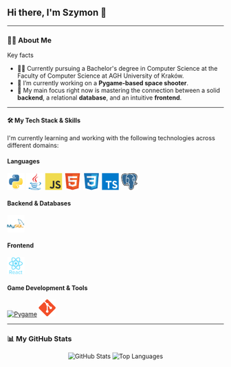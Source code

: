 ## Hi there, I'm Szymon 👋

---

### 👨‍💻 About Me

Key facts
- 👨‍🎓 Currently pursuing a Bachelor's degree in Computer Science at the Faculty of Computer Science at AGH University of Kraków.
- 🔭 I’m currently working on a **Pygame-based space shooter**.
- 🌱 My main focus right now is mastering the connection between a solid **backend**, a relational **database**, and an intuitive **frontend**.

---

#### 🛠️ My Tech Stack & Skills

I'm currently learning and working with the following technologies across different domains:

#### Languages
<p align="left">
  <a href="https://www.python.org" target="_blank" rel="noreferrer"><img src="https://raw.githubusercontent.com/devicons/devicon/master/icons/python/python-original.svg" alt="Python" width="40" height="40"/></a>
  <a href="https://www.java.com" target="_blank" rel="noreferrer"><img src="https://raw.githubusercontent.com/devicons/devicon/master/icons/java/java-original.svg" alt="Java" width="40" height="40"/></a>
  <a href="https://developer.mozilla.org/en-US/docs/Web/JavaScript" target="_blank" rel="noreferrer"><img src="https://raw.githubusercontent.com/devicons/devicon/master/icons/javascript/javascript-original.svg" alt="JavaScript" width="40" height="40"/></a>
  <a href="https://www.w3.org/html/" target="_blank" rel="noreferrer"><img src="https://raw.githubusercontent.com/devicons/devicon/master/icons/html5/html5-original.svg" alt="HTML5" width="40" height="40"/></a>
  <a href="https://www.w3.org/css/" target="_blank" rel="noreferrer"><img src="https://raw.githubusercontent.com/devicons/devicon/master/icons/css3/css3-original.svg" alt="CSS3" width="40" height="40"/></a>
  <a href="https://www.typescriptlang.org/" target="_blank" rel="noreferrer"><img src="https://raw.githubusercontent.com/devicons/devicon/master/icons/typescript/typescript-original.svg" alt="TypeScript" width="40" height="40"/></a>
  <a href="https://www.postgresql.org" target="_blank" rel="noreferrer"><img src="https://raw.githubusercontent.com/devicons/devicon/master/icons/postgresql/postgresql-original.svg" alt="SQL" width="40" height="40"/></a>
</p>

#### Backend & Databases
<p align="left">
  <a href="https://www.mysql.com/" target="_blank" rel="noreferrer"><img src="https://raw.githubusercontent.com/devicons/devicon/master/icons/mysql/mysql-original-wordmark.svg" alt="MySQL" width="40" height="40"/></a>
</p>

#### Frontend
<p align="left">
  <a href="https://reactjs.org/" target="_blank" rel="noreferrer"><img src="https://raw.githubusercontent.com/devicons/devicon/master/icons/react/react-original-wordmark.svg" alt="React" width="40" height="40"/></a>
</p>

#### Game Development & Tools
<p align="left">
  <a href="https://www.pygame.org/" target="_blank" rel="noreferrer"><img src="https://upload.wikimedia.org/wikipedia/commons/thumb/2/22/Pygame_logo.svg/1200px-Pygame_logo.svg.png" alt="Pygame" width="40" height="40"/></a>
  <a href="https://git-scm.com/" target="_blank" rel="noreferrer"><img src="https://raw.githubusercontent.com/devicons/devicon/master/icons/git/git-original.svg" alt="Git" width="40" height="40"/></a>
</p>

---

### 📊 My GitHub Stats

<p align="center">
  <img src="https://github-readme-stats.vercel.app/api?username=SZYMMIX&show_icons=true&theme=radical" alt="GitHub Stats" />
  <img src="https://github-readme-stats.vercel.app/api/top-langs/?username=SZYMMIX&layout=compact&theme=radical" alt="Top Languages" />
</p>
